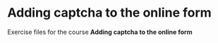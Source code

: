 # Adding captcha to the online form
Exercise files for the course **Adding captcha to the online form**

